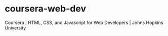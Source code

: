 # coursera-web-dev
Coursera | HTML, CSS, and Javascript for Web Developers | Johns Hopkins University
